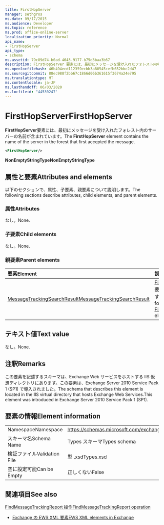 ```yaml
---
title: FirstHopServer
manager: sethgros
ms.date: 09/17/2015
ms.audience: Developer
ms.topic: reference
ms.prod: office-online-server
localization_priority: Normal
api_name:
- FirstHopServer
api_type:
- schema
ms.assetid: 79c89d74-b0ad-4643-9177-b75d3baa3b67
description: FirstHopServer 要素には、最初にメッセージを受け入れたフォレスト内のサーバーの名前が含まれています。
ms.openlocfilehash: 46b494ecd112359ecbb3a80545cefb652bbc2d47
ms.sourcegitcommit: 88ec988f2bb67c1866d06b361615f3674a24e795
ms.translationtype: MT
ms.contentlocale: ja-JP
ms.lasthandoff: 06/03/2020
ms.locfileid: "44530247"
---
```

# <a name="firsthopserver"></a><span data-ttu-id="3659f-103">FirstHopServer</span><span class="sxs-lookup"><span data-stu-id="3659f-103">FirstHopServer</span></span>

<span data-ttu-id="3659f-104">**FirstHopServer**要素には、最初にメッセージを受け入れたフォレスト内のサーバーの名前が含まれています。</span><span class="sxs-lookup"><span data-stu-id="3659f-104">The **FirstHopServer** element contains the name of the server in the forest that first accepted the message.</span></span> 
  
```xml
<FirstHopServer/>
```

 <span data-ttu-id="3659f-105">**NonEmptyStringType**</span><span class="sxs-lookup"><span data-stu-id="3659f-105">**NonEmptyStringType**</span></span>
## <a name="attributes-and-elements"></a><span data-ttu-id="3659f-106">属性と要素</span><span class="sxs-lookup"><span data-stu-id="3659f-106">Attributes and elements</span></span>

<span data-ttu-id="3659f-107">以下のセクションで、属性、子要素、親要素について説明します。</span><span class="sxs-lookup"><span data-stu-id="3659f-107">The following sections describe attributes, child elements, and parent elements.</span></span>
  
### <a name="attributes"></a><span data-ttu-id="3659f-108">属性</span><span class="sxs-lookup"><span data-stu-id="3659f-108">Attributes</span></span>

<span data-ttu-id="3659f-109">なし。</span><span class="sxs-lookup"><span data-stu-id="3659f-109">None.</span></span>
  
### <a name="child-elements"></a><span data-ttu-id="3659f-110">子要素</span><span class="sxs-lookup"><span data-stu-id="3659f-110">Child elements</span></span>

<span data-ttu-id="3659f-111">なし。</span><span class="sxs-lookup"><span data-stu-id="3659f-111">None.</span></span>
  
### <a name="parent-elements"></a><span data-ttu-id="3659f-112">親要素</span><span class="sxs-lookup"><span data-stu-id="3659f-112">Parent elements</span></span>

|<span data-ttu-id="3659f-113">**要素**</span><span class="sxs-lookup"><span data-stu-id="3659f-113">**Element**</span></span>|<span data-ttu-id="3659f-114">**説明**</span><span class="sxs-lookup"><span data-stu-id="3659f-114">**Description**</span></span>|
|:-----|:-----|
|[<span data-ttu-id="3659f-115">MessageTrackingSearchResult</span><span class="sxs-lookup"><span data-stu-id="3659f-115">MessageTrackingSearchResult</span></span>](messagetrackingsearchresult.md) <br/> |<span data-ttu-id="3659f-116">[Findmessagetrackingreportresponse](findmessagetrackingreportresponse.md)要素の単一メッセージ結果を格納します。</span><span class="sxs-lookup"><span data-stu-id="3659f-116">Contains a single message result for a [FindMessageTrackingReportResponse](findmessagetrackingreportresponse.md) element.</span></span>  <br/> |
   
## <a name="text-value"></a><span data-ttu-id="3659f-117">テキスト値</span><span class="sxs-lookup"><span data-stu-id="3659f-117">Text value</span></span>

<span data-ttu-id="3659f-118">なし。</span><span class="sxs-lookup"><span data-stu-id="3659f-118">None.</span></span>
  
## <a name="remarks"></a><span data-ttu-id="3659f-119">注釈</span><span class="sxs-lookup"><span data-stu-id="3659f-119">Remarks</span></span>

<span data-ttu-id="3659f-120">この要素を記述するスキーマは、Exchange Web サービスをホストする IIS 仮想ディレクトリにあります。この要素は、Exchange Server 2010 Service Pack 1 (SP1) で導入されました。</span><span class="sxs-lookup"><span data-stu-id="3659f-120">The schema that describes this element is located in the IIS virtual directory that hosts Exchange Web Services.This element was introduced in Exchange Server 2010 Service Pack 1 (SP1).</span></span>
  
## <a name="element-information"></a><span data-ttu-id="3659f-121">要素の情報</span><span class="sxs-lookup"><span data-stu-id="3659f-121">Element information</span></span>

|||
|:-----|:-----|
|<span data-ttu-id="3659f-122">Namespace</span><span class="sxs-lookup"><span data-stu-id="3659f-122">Namespace</span></span>  <br/> |https://schemas.microsoft.com/exchange/services/2006/types  <br/> |
|<span data-ttu-id="3659f-123">スキーマ名</span><span class="sxs-lookup"><span data-stu-id="3659f-123">Schema Name</span></span>  <br/> |<span data-ttu-id="3659f-124">Types スキーマ</span><span class="sxs-lookup"><span data-stu-id="3659f-124">Types schema</span></span>  <br/> |
|<span data-ttu-id="3659f-125">検証ファイル</span><span class="sxs-lookup"><span data-stu-id="3659f-125">Validation File</span></span>  <br/> |<span data-ttu-id="3659f-126">型 .xsd</span><span class="sxs-lookup"><span data-stu-id="3659f-126">Types.xsd</span></span>  <br/> |
|<span data-ttu-id="3659f-127">空に設定可能</span><span class="sxs-lookup"><span data-stu-id="3659f-127">Can be Empty</span></span>  <br/> |<span data-ttu-id="3659f-128">正しくない</span><span class="sxs-lookup"><span data-stu-id="3659f-128">False</span></span>  <br/> |
   
## <a name="see-also"></a><span data-ttu-id="3659f-129">関連項目</span><span class="sxs-lookup"><span data-stu-id="3659f-129">See also</span></span>



[<span data-ttu-id="3659f-130">FindMessageTrackingReport 操作</span><span class="sxs-lookup"><span data-stu-id="3659f-130">FindMessageTrackingReport operation</span></span>](findmessagetrackingreport-operation.md)


- [<span data-ttu-id="3659f-131">Exchange の EWS XML 要素</span><span class="sxs-lookup"><span data-stu-id="3659f-131">EWS XML elements in Exchange</span></span>](ews-xml-elements-in-exchange.md)

